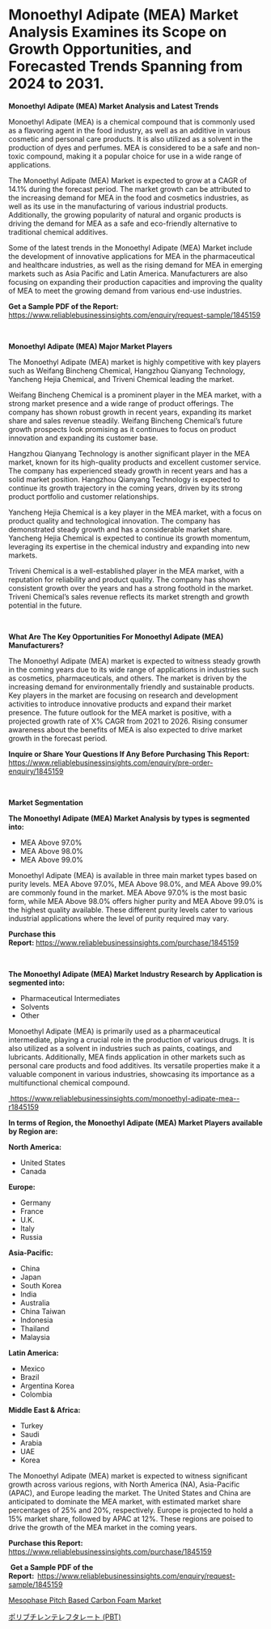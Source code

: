 <p><h1>Monoethyl Adipate (MEA) Market Analysis Examines its Scope on Growth Opportunities, and Forecasted Trends Spanning from 2024 to 2031.</h1></p><p><strong>Monoethyl Adipate (MEA) Market Analysis and Latest Trends</strong></p>
<p><p>Monoethyl Adipate (MEA) is a chemical compound that is commonly used as a flavoring agent in the food industry, as well as an additive in various cosmetic and personal care products. It is also utilized as a solvent in the production of dyes and perfumes. MEA is considered to be a safe and non-toxic compound, making it a popular choice for use in a wide range of applications.</p><p>The Monoethyl Adipate (MEA) Market is expected to grow at a CAGR of 14.1% during the forecast period. The market growth can be attributed to the increasing demand for MEA in the food and cosmetics industries, as well as its use in the manufacturing of various industrial products. Additionally, the growing popularity of natural and organic products is driving the demand for MEA as a safe and eco-friendly alternative to traditional chemical additives.</p><p>Some of the latest trends in the Monoethyl Adipate (MEA) Market include the development of innovative applications for MEA in the pharmaceutical and healthcare industries, as well as the rising demand for MEA in emerging markets such as Asia Pacific and Latin America. Manufacturers are also focusing on expanding their production capacities and improving the quality of MEA to meet the growing demand from various end-use industries.</p></p>
<p><strong>Get a Sample PDF of the Report:&nbsp;</strong> <a href="https://www.reliablebusinessinsights.com/enquiry/request-sample/1845159">https://www.reliablebusinessinsights.com/enquiry/request-sample/1845159</a></p>
<p>&nbsp;</p>
<p><strong>Monoethyl Adipate (MEA) Major Market Players</strong></p>
<p><p>The Monoethyl Adipate (MEA) market is highly competitive with key players such as Weifang Bincheng Chemical, Hangzhou Qianyang Technology, Yancheng Hejia Chemical, and Triveni Chemical leading the market. </p><p>Weifang Bincheng Chemical is a prominent player in the MEA market, with a strong market presence and a wide range of product offerings. The company has shown robust growth in recent years, expanding its market share and sales revenue steadily. Weifang Bincheng Chemical’s future growth prospects look promising as it continues to focus on product innovation and expanding its customer base.</p><p>Hangzhou Qianyang Technology is another significant player in the MEA market, known for its high-quality products and excellent customer service. The company has experienced steady growth in recent years and has a solid market position. Hangzhou Qianyang Technology is expected to continue its growth trajectory in the coming years, driven by its strong product portfolio and customer relationships.</p><p>Yancheng Hejia Chemical is a key player in the MEA market, with a focus on product quality and technological innovation. The company has demonstrated steady growth and has a considerable market share. Yancheng Hejia Chemical is expected to continue its growth momentum, leveraging its expertise in the chemical industry and expanding into new markets.</p><p>Triveni Chemical is a well-established player in the MEA market, with a reputation for reliability and product quality. The company has shown consistent growth over the years and has a strong foothold in the market. Triveni Chemical’s sales revenue reflects its market strength and growth potential in the future.</p></p>
<p>&nbsp;</p>
<p><strong>What Are The Key Opportunities For Monoethyl Adipate (MEA) Manufacturers?</strong></p>
<p><p>The Monoethyl Adipate (MEA) market is expected to witness steady growth in the coming years due to its wide range of applications in industries such as cosmetics, pharmaceuticals, and others. The market is driven by the increasing demand for environmentally friendly and sustainable products. Key players in the market are focusing on research and development activities to introduce innovative products and expand their market presence. The future outlook for the MEA market is positive, with a projected growth rate of X% CAGR from 2021 to 2026. Rising consumer awareness about the benefits of MEA is also expected to drive market growth in the forecast period.</p></p>
<p><strong>Inquire or Share Your Questions If Any Before Purchasing This Report:</strong> <a href="https://www.reliablebusinessinsights.com/enquiry/pre-order-enquiry/1845159">https://www.reliablebusinessinsights.com/enquiry/pre-order-enquiry/1845159</a></p>
<p>&nbsp;</p>
<p><strong>Market Segmentation</strong></p>
<p><strong>The Monoethyl Adipate (MEA) Market Analysis by types is segmented into:</strong></p>
<p><ul><li>MEA Above 97.0%</li><li>MEA Above 98.0%</li><li>MEA Above 99.0%</li></ul></p>
<p><p>Monoethyl Adipate (MEA) is available in three main market types based on purity levels. MEA Above 97.0%, MEA Above 98.0%, and MEA Above 99.0% are commonly found in the market. MEA Above 97.0% is the most basic form, while MEA Above 98.0% offers higher purity and MEA Above 99.0% is the highest quality available. These different purity levels cater to various industrial applications where the level of purity required may vary.</p></p>
<p><strong>Purchase this Report:&nbsp;</strong><a href="https://www.reliablebusinessinsights.com/purchase/1845159">https://www.reliablebusinessinsights.com/purchase/1845159</a></p>
<p>&nbsp;</p>
<p><strong>The Monoethyl Adipate (MEA) Market Industry Research by Application is segmented into:</strong></p>
<p><ul><li>Pharmaceutical Intermediates</li><li>Solvents</li><li>Other</li></ul></p>
<p><p>Monoethyl Adipate (MEA) is primarily used as a pharmaceutical intermediate, playing a crucial role in the production of various drugs. It is also utilized as a solvent in industries such as paints, coatings, and lubricants. Additionally, MEA finds application in other markets such as personal care products and food additives. Its versatile properties make it a valuable component in various industries, showcasing its importance as a multifunctional chemical compound.</p></p>
<p><a href="https://www.reliablebusinessinsights.com/monoethyl-adipate-mea--r1845159">&nbsp;https://www.reliablebusinessinsights.com/monoethyl-adipate-mea--r1845159</a></p>
<p><strong>In terms of Region, the Monoethyl Adipate (MEA) Market Players available by Region are:</strong></p>
<p>
    <p> <strong> North America: </strong>
        <ul>
            <li>United States</li>
            <li>Canada</li>
        </ul>
        </p> 
    <p> <strong> Europe: </strong>
        <ul>
            <li>Germany</li>
            <li>France</li>
            <li>U.K.</li>
            <li>Italy</li>
            <li>Russia</li>
        </ul>
        </p> 
    <p> <strong> Asia-Pacific: </strong>
        <ul>
            <li>China</li>
            <li>Japan</li>
            <li>South Korea</li>
            <li>India</li>
            <li>Australia</li>
            <li>China Taiwan</li>
            <li>Indonesia</li>
            <li>Thailand</li>
            <li>Malaysia</li>
        </ul>
        </p> 
    <p> <strong> Latin America: </strong>
        <ul>
            <li>Mexico</li>
            <li>Brazil</li>
            <li>Argentina Korea</li>
            <li>Colombia</li>
        </ul>
        </p> 
    <p> <strong> Middle East & Africa: </strong>
        <ul>
            <li>Turkey</li>
            <li>Saudi</li>
            <li>Arabia</li>
            <li>UAE</li>
            <li>Korea</li>
        </ul>
    </p>
    </p>
<p><p>The Monoethyl Adipate (MEA) market is expected to witness significant growth across various regions, with North America (NA), Asia-Pacific (APAC), and Europe leading the market. The United States and China are anticipated to dominate the MEA market, with estimated market share percentages of 25% and 20%, respectively. Europe is projected to hold a 15% market share, followed by APAC at 12%. These regions are poised to drive the growth of the MEA market in the coming years.</p></p>
<p><strong>Purchase this Report: </strong><a href="https://www.reliablebusinessinsights.com/purchase/1845159">https://www.reliablebusinessinsights.com/purchase/1845159</a></p>
<p>&nbsp;<strong>Get a Sample PDF of the Report:&nbsp;&nbsp;</strong><a href="https://www.reliablebusinessinsights.com/enquiry/request-sample/1845159">https://www.reliablebusinessinsights.com/enquiry/request-sample/1845159</a></p>
<p><strong></strong></p>
<p><p><a href="https://github.com/khkjaxbn36/Market-Research-Report-List-1/blob/main/mesophase-pitch-based-carbon-foam-market.md">Mesophase Pitch Based Carbon Foam Market</a></p><p><a href="https://github.com/JoanaNitzsche/Market-Research-Report-List-1/blob/main/7137069138424.md">ポリブチレンテレフタレート (PBT)</a></p></p>